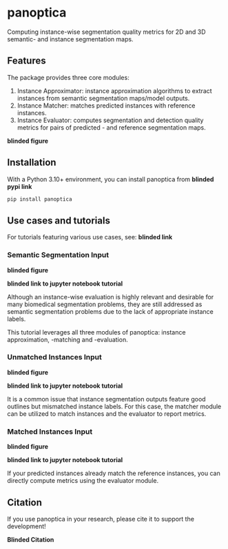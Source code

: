 # panoptica

Computing instance-wise segmentation quality metrics for 2D and 3D semantic- and instance segmentation maps.

## Features

The package provides three core modules:

1. Instance Approximator: instance approximation algorithms to extract instances from semantic segmentation maps/model outputs.
2. Instance Matcher: matches predicted instances with reference instances.
3. Instance Evaluator: computes segmentation and detection quality metrics for pairs of predicted - and reference segmentation maps.

<b>blinded figure</b>

## Installation

With a Python 3.10+ environment, you can install panoptica from <b>blinded pypi link</b>

```sh
pip install panoptica
```

## Use cases and tutorials

For tutorials featuring various use cases, see: <b>blinded link</b>

### Semantic Segmentation Input

<b>blinded figure</b>

<b>blinded link to jupyter notebook tutorial</b>


Although an instance-wise evaluation is highly relevant and desirable for many biomedical segmentation problems, they are still addressed as semantic segmentation problems due to the lack of appropriate instance labels.

This tutorial leverages all three modules of panoptica: instance approximation, -matching and -evaluation.

### Unmatched Instances Input

<b>blinded figure</b>

<b>blinded link to jupyter notebook tutorial</b>

It is a common issue that instance segmentation outputs feature good outlines but mismatched instance labels.
For this case, the matcher module can be utilized to match instances and the evaluator to report metrics.


### Matched Instances Input

<b>blinded figure</b>

<b>blinded link to jupyter notebook tutorial</b>

If your predicted instances already match the reference instances, you can directly compute metrics using the evaluator module.

## Citation

If you use panoptica in your research, please cite it to support the development!

<b>Blinded Citation</b>